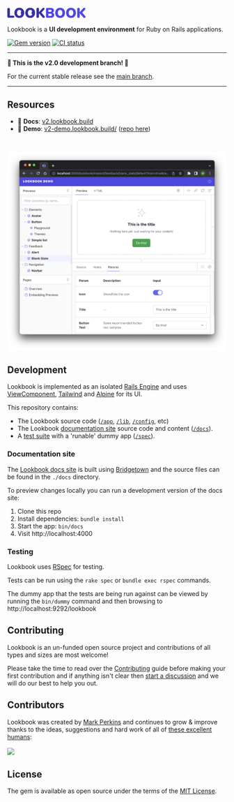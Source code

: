 <br>
<img src=".github/assets/lookbook_logo.svg" width="180"> 

Lookbook is a **UI development environment** for Ruby on Rails applications.

[![Gem version](https://img.shields.io/gem/v/lookbook)](https://rubygems.org/gems/lookbook)
[![CI status](https://github.com/ViewComponent/lookbook/actions/workflows/ci.yml/badge.svg?branch=v2)](https://github.com/ViewComponent/lookbook/actions/workflows/ci.yml)
<br>

---

**🚨 This is the v2.0 development branch! 🚨**

For the current stable release see the [main branch](https://github.com/ViewComponent/lookbook/tree/main).

---

## Resources

* 🚧 **Docs**: [v2.lookbook.build](https://v2.lookbook.build)
* 🚧 **Demo**: [v2-demo.lookbook.build/](http://v2-demo.lookbook.build/) ([repo here](https://github.com/ViewComponent/lookbook-demo/tree/v2))

<br>

[![Lookbook UI](.github/assets/lookbook_ui.png)](http://v2-demo.lookbook.build/)


## Development

Lookbook is implemented as an isolated [Rails Engine](https://guides.rubyonrails.org/engines.html) and uses [ViewComponent](https://viewcomponent.org), [Tailwind](https://tailwindcss.com/) and [Alpine](https://alpinejs.dev/) for its UI.

This repository contains:

* The Lookbook source code ([`/app`](https://github.com/ViewComponent/lookbook/tree/main/app), [`/lib`](https://github.com/ViewComponent/lookbook/tree/main/lib), [`/config`](https://github.com/ViewComponent/lookbook/tree/main/config), etc)
* The Lookbook [documentation site](#docs-site) source code and content ([`/docs`](https://github.com/ViewComponent/lookbook/tree/main/docs)).
* A [test suite](#testing) with a 'runable' dummy app ([`/spec`](https://github.com/ViewComponent/lookbook/tree/main/spec)).

### Documentation site

The [Lookbook docs site](https://lookbook.build) is built using [Bridgetown](https://www.bridgetownrb.com/) and the source files can be found in the `./docs` directory.

To preview changes locally you can run a development version of the docs site:

1. Clone this repo
2. Install dependencies: `bundle install`
3. Start the app: `bin/docs`
4. Visit http://localhost:4000 

### Testing

Lookbook uses [RSpec](https://relishapp.com/rspec) for testing.

Tests can be run using the `rake spec` or `bundle exec rspec` commands.

The dummy app that the tests are being run against can be viewed by running the `bin/dummy` command and then browsing to http://localhost:9292/lookbook


## Contributing

Lookbook is an un-funded open source project and contributions of all types and sizes are most welcome!

Please take the time to read over the [Contributing](./CONTRIBUTING.md) guide before making your first contribution and if anything isn't clear then [start a discussion](https://github.com/ViewComponent/lookbook/discussions) and we will do our best to help you out.

## Contributors 

Lookbook was created by [Mark Perkins](https://github.com/allmarkedup) and continues to grow
&amp; improve thanks to the ideas, suggestions and hard work of all of [these excellent humans](https://github.com/ViewComponent/lookbook/graphs/contributors):
<br>
<br>
<a href="https://github.com/ViewComponent/lookbook/graphs/contributors">
  <img src="https://contrib.rocks/image?repo=ViewComponent/lookbook&columns=14" width="800" />
</a>

## License

The gem is available as open source under the terms of the [MIT License](https://opensource.org/licenses/MIT).